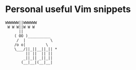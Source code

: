 # Personal useful Vim snippets

```
WWWWWW||WWWWWW
 W W W||W W W
      ||
    ( OO )__________
     /  |           \
    /o o|         \
    \___/||_||__||_|| *
         || ||  || ||
        _||_|| _||_||
       (__|__|(__|__|
```
